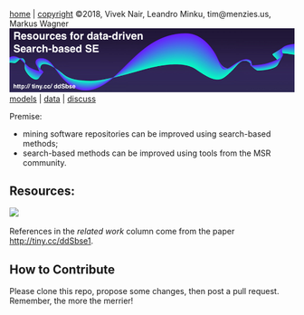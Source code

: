 
[home](http://tiny.cc/ddSbse) |
[copyright](https://github.com/ai-se/ResourcesDataDrivenSBSE/blob/master/LICENSE.md) &copy;2018, Vivek Nair, Leandro Minku, tim&commat;menzies.us, Markus Wagner
<br>
[<img width=900 src="img/banner.png">](http://tiny.cc/ddSbse)<br> 
[models](xx) |
[data](xx) |
[discuss](https://github.com/ai-se/ResourcesDataDrivenSBSE/issues)

 

Premise:

- mining software repositories can be improved using search-based methods;
- search-based methods can be improved using
  tools from the MSR community.


## Resources:

![](https://github.com/ai-se/ResourceDataDrivenSBSE/raw/master/img/image0.png)

References in the _related work_ column come from the paper http://tiny.cc/ddSbse1.

## How to Contribute

Please clone this repo, propose some changes, then post a pull request. Remember, the more the merrier!
